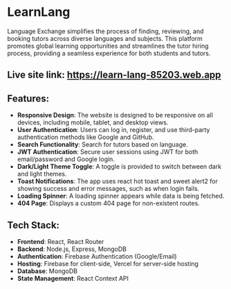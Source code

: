 # LearnLang

Language Exchange simplifies the process of finding, reviewing, and booking tutors across diverse languages and subjects. This platform promotes global learning opportunities and streamlines the tutor hiring process, providing a seamless experience for both students and tutors.

## Live site link: https://learn-lang-85203.web.app

## Features:
- **Responsive Design**: The website is designed to be responsive on all devices, including mobile, tablet, and desktop views.
- **User Authentication**: Users can log in, register, and use third-party authentication methods like Google and GitHub.
- **Search Functionality**: Search for tutors based on language.
- **JWT Authentication**: Secure user sessions using JWT for both email/password and Google login.
- **Dark/Light Theme Toggle**: A toggle is provided to switch between dark and light themes.
- **Toast Notifications**: The app uses react hot toast and sweet alert2 for showing success and error messages, such as when login fails.
- **Loading Spinner**: A loading spinner appears while data is being fetched.
- **404 Page**: Displays a custom 404 page for non-existent routes.
  
## Tech Stack:
- **Frontend**: React, React Router
- **Backend**: Node.js, Express, MongoDB
- **Authentication**: Firebase Authentication (Google/Email)
- **Hosting**: Firebase for client-side, Vercel for server-side hosting
- **Database**: MongoDB
- **State Management**: React Context API

